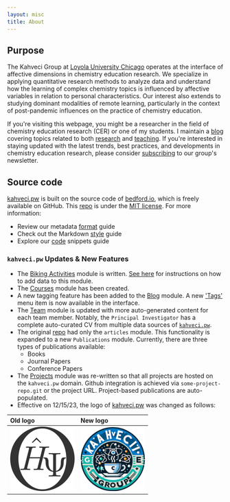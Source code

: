 ```yaml
---
layout: misc
title: About
---
```


## Purpose

The Kahveci Group at [Loyola University Chicago](https://www.luc.edu) operates at the interface of affective dimensions in chemistry education research. We specialize in applying quantitative research methods to analyze data and understand how the learning of complex chemistry topics is influenced by affective variables in relation to personal characteristics. Our interest also extends to studying dominant modalities of remote learning, particularly in the context of post-pandemic influences on the practice of chemistry education.

If you're visiting this webpage, you might be a researcher in the field of chemistry education research (CER) or one of my students. I maintain a [blog](/blog) covering topics related to both [research](/projects) and [teaching](/courses). If you're interested in staying updated with the latest trends, best practices, and developments in chemistry education research, please consider [subscribing](https://tinyletter.com/mkahveci) to our group's newsletter.

## Source code

[kahveci.pw](https://kahveci.pw) is built on the source code of [bedford.io](https://github.com/blab/blotter), which is freely available on GitHub. This [repo](https://github.com/blab/blotter) is under the [MIT license](https://github.com/blab/blotter#license). For more information:

* Review our metadata [format](/format) guide
* Check out the Markdown [style](/style) guide
* Explore our [code](/code) snippets guide

### `kahveci.pw` Updates & New Features

* The [Biking Activities](/biking) module is written. [See here](/format) for instructions on how to add data to this module.
* The [Courses](/courses) module has been created.
* A new tagging feature has been added to the [Blog](/blog) module. A new ['Tags'](/blog/tags/) menu item is now available in the interface.
* The [Team](/team) module is updated with more auto-generated content for each team member. Notably, the `Principal Investigator` has a complete auto-curated CV from multiple data sources of [`kahveci.pw`](https://kahveci.pw).
* The original [repo](https://github.com/blab/blotter) had only the `articles` module. This functionality is expanded to a new `Publications` module. Currently, there are three types of publications available:
  * Books
  * Journal Papers
  * Conference Papers
* The [Projects](/projects) module was re-written so that all projects are hosted on the `kahveci.pw` domain. Github integration is achieved via `some-project-repo.git` or the project URL. Project-based publications are auto-populated.
* Effective on 12/15/23, the logo of [kahveci.pw](https://kahveci.pw) was changed as follows:


| Old logo                                                                                                               | New logo                                                                                                           |
|:-----------------------------------------------------------------------------------------------------------------------|:-------------------------------------------------------------------------------------------------------------------|
| <img width="150px" class="float-left mr-3 mb-3 rounded-circle border shadow" src="images/logoSAVE.png" alt="Old logo"> | <img width="150px" class="float-left mr-3 mb-3 rounded-circle border shadow" src="images/logo.png" alt="New logo"> |

